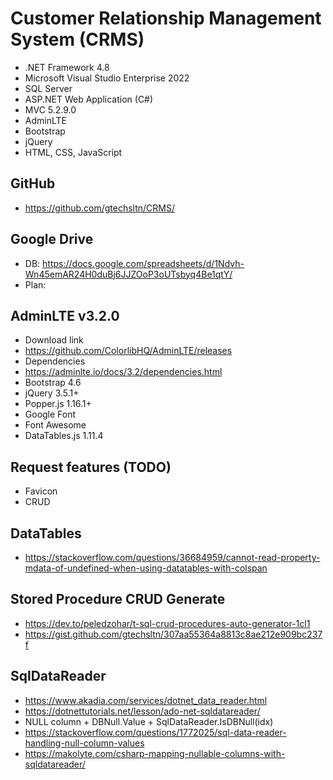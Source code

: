 # Customer Relationship Management System (CRMS)

+ .NET Framework 4.8
+ Microsoft Visual Studio Enterprise 2022
+ SQL Server
+ ASP.NET Web Application (C#)
+ MVC 5.2.9.0
+ AdminLTE
+ Bootstrap 
+ jQuery
+ HTML, CSS, JavaScript

## GitHub
+ https://github.com/gtechsltn/CRMS/

## Google Drive
+ DB: https://docs.google.com/spreadsheets/d/1Ndvh-Wn45emAR24H0duBj6JJZOoP3oUTsbyq4Be1qtY/
+ Plan: 

## AdminLTE v3.2.0
+ Download link
+ https://github.com/ColorlibHQ/AdminLTE/releases
+ Dependencies
+ https://adminlte.io/docs/3.2/dependencies.html
+ Bootstrap 4.6
+ jQuery 3.5.1+
+ Popper.js 1.16.1+
+ Google Font
+ Font Awesome
+ DataTables.js 1.11.4

## Request features (TODO)
+ Favicon
+ CRUD

## DataTables
+ https://stackoverflow.com/questions/36684959/cannot-read-property-mdata-of-undefined-when-using-datatables-with-colspan

## Stored Procedure CRUD Generate
+ https://dev.to/peledzohar/t-sql-crud-procedures-auto-generator-1cl1
+ https://gist.github.com/gtechsltn/307aa55364a8813c8ae212e909bc237f

## SqlDataReader
+ https://www.akadia.com/services/dotnet_data_reader.html
+ https://dotnettutorials.net/lesson/ado-net-sqldatareader/
+ NULL column + DBNull.Value + SqlDataReader.IsDBNull(idx)
+ https://stackoverflow.com/questions/1772025/sql-data-reader-handling-null-column-values
+ https://makolyte.com/csharp-mapping-nullable-columns-with-sqldatareader/